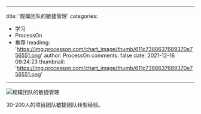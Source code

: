 
---
title: '规模团队的敏捷管理'
categories: 
 - 学习
 - ProcessOn
 - 推荐
headimg: 'https://img.processon.com/chart_image/thumb/611c7388637689370e756551.png'
author: ProcessOn
comments: false
date: 2021-12-16 09:24:23
thumbnail: 'https://img.processon.com/chart_image/thumb/611c7388637689370e756551.png'
---

<div>   
<img class="thumb" alt="规模团队的敏捷管理" src="https://img.processon.com/chart_image/thumb/611c7388637689370e756551.png" referrerpolicy="no-referrer">
<p>30-200人的项目团队敏捷团队转型经验。</p>  
</div>
            